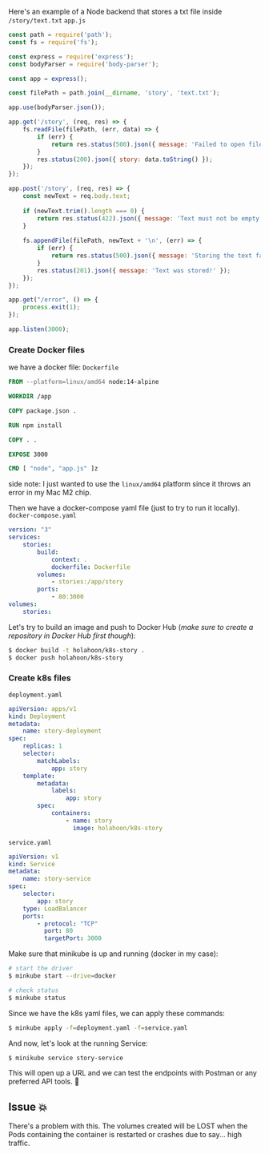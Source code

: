 
Here's an example of a Node backend that stores a txt file inside `/story/text.txt`
`app.js`
```javascript
const path = require('path');
const fs = require('fs');

const express = require('express');
const bodyParser = require('body-parser');

const app = express();

const filePath = path.join(__dirname, 'story', 'text.txt');

app.use(bodyParser.json());

app.get('/story', (req, res) => {
	fs.readFile(filePath, (err, data) => {
		if (err) {
			return res.status(500).json({ message: 'Failed to open file.' });
		}
		res.status(200).json({ story: data.toString() });
	});
});

app.post('/story', (req, res) => {
	const newText = req.body.text;
	
	if (newText.trim().length === 0) {
		return res.status(422).json({ message: 'Text must not be empty!' });
	}
	
	fs.appendFile(filePath, newText + '\n', (err) => {
		if (err) {
			return res.status(500).json({ message: 'Storing the text failed.' });
		}
		res.status(201).json({ message: 'Text was stored!' });
	});
});

app.get("/error", () => {
	process.exit(1);
});

app.listen(3000);
```

### Create Docker files
we have a docker file:
`Dockerfile`
```dockerfile
FROM --platform=linux/amd64 node:14-alpine

WORKDIR /app

COPY package.json .

RUN npm install

COPY . .  

EXPOSE 3000

CMD [ "node", "app.js" ]z
```
side note: I just wanted to use the `linux/amd64` platform since it throws an error in my Mac M2 chip.

Then we have a docker-compose yaml file (just to try to run it locally).
`docker-compose.yaml`
```yaml
version: "3"
services:
	stories:
		build:
			context: .
			dockerfile: Dockerfile
		volumes:
			- stories:/app/story
		ports:
			- 80:3000
volumes:
	stories:
```

Let's try to build an image and push to Docker Hub (_make sure to create a repository in Docker Hub first though_):
```bash
$ docker build -t holahoon/k8s-story .
$ docker push holahoon/k8s-story
```

### Create k8s files

`deployment.yaml`
```yaml
apiVersion: apps/v1
kind: Deployment
metadata:
	name: story-deployment
spec:
	replicas: 1
	selector:
		matchLabels:
			app: story
	template:
		metadata:
			labels:
				app: story
		spec:
			containers:
				- name: story
				  image: holahoon/k8s-story
```

`service.yaml`
```yaml
apiVersion: v1
kind: Service
metadata:
	name: story-service
spec:
	selector:
		app: story
	type: LoadBalancer
	ports:
		- protocol: "TCP"
		  port: 80
		  targetPort: 3000
```

Make sure that minikube is up and running (docker in my case):
```bash
# start the driver
$ minkube start --drive=docker

# check status
$ minkube status
```

Since we have the k8s yaml files, we can apply these commands:
```bash
$ minkube apply -f=deployment.yaml -f=service.yaml
```

And now, let's look at the running Service:
```bash
$ minikube service story-service
```
This will open up a URL and we can test the endpoints with Postman or any preferred API tools. 🎉

## Issue 💥

There's a problem with this. The volumes created will be LOST when the Pods containing the container is restarted or crashes due to say... high traffic.